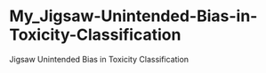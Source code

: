 # My_Jigsaw-Unintended-Bias-in-Toxicity-Classification
Jigsaw Unintended Bias in Toxicity Classification
